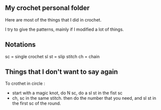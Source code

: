 ## My crochet personal folder

Here are most of the things that I did in crochet.

I try to give the patterns, mainly if I modified a lot of things.


## Notations

sc = single crochet
sl st = slip stitch
ch = chain



## Things that I don't want to say again

To crothet in circle :
- start with a magic knot, do N sc, do a sl st in the fist sc
- ch, sc in the same stitch. then do the number that you need, and sl st in the first sc of the round.